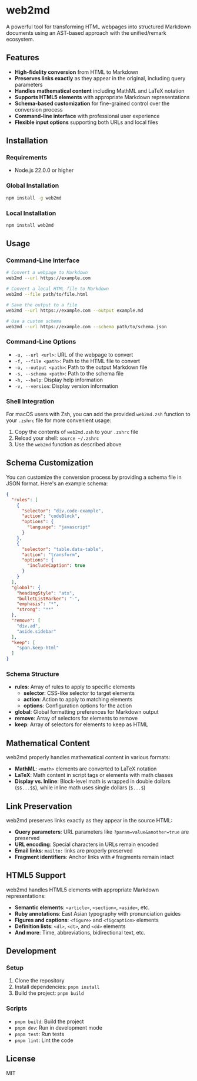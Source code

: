 # web2md

A powerful tool for transforming HTML webpages into structured Markdown documents using an AST-based approach with the unified/remark ecosystem.

## Features

- **High-fidelity conversion** from HTML to Markdown
- **Preserves links exactly** as they appear in the original, including query parameters
- **Handles mathematical content** including MathML and LaTeX notation
- **Supports HTML5 elements** with appropriate Markdown representations
- **Schema-based customization** for fine-grained control over the conversion process
- **Command-line interface** with professional user experience
- **Flexible input options** supporting both URLs and local files

## Installation

### Requirements

- Node.js 22.0.0 or higher

### Global Installation

```bash
npm install -g web2md
```

### Local Installation

```bash
npm install web2md
```

## Usage

### Command-Line Interface

```bash
# Convert a webpage to Markdown
web2md --url https://example.com

# Convert a local HTML file to Markdown
web2md --file path/to/file.html

# Save the output to a file
web2md --url https://example.com --output example.md

# Use a custom schema
web2md --url https://example.com --schema path/to/schema.json
```

### Command-Line Options

- `-u, --url <url>`: URL of the webpage to convert
- `-f, --file <path>`: Path to the HTML file to convert
- `-o, --output <path>`: Path to the output Markdown file
- `-s, --schema <path>`: Path to the schema file
- `-h, --help`: Display help information
- `-v, --version`: Display version information

### Shell Integration

For macOS users with Zsh, you can add the provided `web2md.zsh` function to your `.zshrc` file for more convenient usage:

1. Copy the contents of `web2md.zsh` to your `.zshrc` file
2. Reload your shell: `source ~/.zshrc`
3. Use the `web2md` function as described above

## Schema Customization

You can customize the conversion process by providing a schema file in JSON format. Here's an example schema:

```json
{
  "rules": [
    {
      "selector": "div.code-example",
      "action": "codeBlock",
      "options": {
        "language": "javascript"
      }
    },
    {
      "selector": "table.data-table",
      "action": "transform",
      "options": {
        "includeCaption": true
      }
    }
  ],
  "global": {
    "headingStyle": "atx",
    "bulletListMarker": "-",
    "emphasis": "*",
    "strong": "**"
  },
  "remove": [
    "div.ad",
    "aside.sidebar"
  ],
  "keep": [
    "span.keep-html"
  ]
}
```

### Schema Structure

- **rules**: Array of rules to apply to specific elements
  - **selector**: CSS-like selector to target elements
  - **action**: Action to apply to matching elements
  - **options**: Configuration options for the action
- **global**: Global formatting preferences for Markdown output
- **remove**: Array of selectors for elements to remove
- **keep**: Array of selectors for elements to keep as HTML

## Mathematical Content

web2md properly handles mathematical content in various formats:

- **MathML**: `<math>` elements are converted to LaTeX notation
- **LaTeX**: Math content in script tags or elements with math classes
- **Display vs. Inline**: Block-level math is wrapped in double dollars (`$$...$$`), while inline math uses single dollars (`$...$`)

## Link Preservation

web2md preserves links exactly as they appear in the source HTML:

- **Query parameters**: URL parameters like `?param=value&another=true` are preserved
- **URL encoding**: Special characters in URLs remain encoded
- **Email links**: `mailto:` links are properly preserved
- **Fragment identifiers**: Anchor links with `#` fragments remain intact

## HTML5 Support

web2md handles HTML5 elements with appropriate Markdown representations:

- **Semantic elements**: `<article>`, `<section>`, `<aside>`, etc.
- **Ruby annotations**: East Asian typography with pronunciation guides
- **Figures and captions**: `<figure>` and `<figcaption>` elements
- **Definition lists**: `<dl>`, `<dt>`, and `<dd>` elements
- **And more**: Time, abbreviations, bidirectional text, etc.

## Development

### Setup

1. Clone the repository
2. Install dependencies: `pnpm install`
3. Build the project: `pnpm build`

### Scripts

- `pnpm build`: Build the project
- `pnpm dev`: Run in development mode
- `pnpm test`: Run tests
- `pnpm lint`: Lint the code

## License

MIT